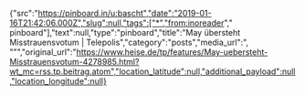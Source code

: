 {"src":"https://pinboard.in/u:bascht","date":"2019-01-16T21:42:06.000Z","slug":null,"tags":["*","from:inoreader"," pinboard"],"text":null,"type":"pinboard","title":"May übersteht Misstrauensvotum | Telepolis","category":"posts","media_url":", \"\"","original_url":"https://www.heise.de/tp/features/May-uebersteht-Misstrauensvotum-4278985.html?wt_mc=rss.tp.beitrag.atom","location_latitude":null,"additional_payload":null,"location_longitude":null}